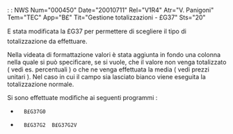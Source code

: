  :  : NWS Num="000450" Date="20010711" Rel="V1R4" Atr="V. Panigoni" Tem="TEC" App="B£" Tit="Gestione totalizzazioni - £G37" Sts="20"

E stata modificata la £G37 per permettere di scegliere il tipo di totalizzazione da effettuare.

Nella videata di formattazione valori è stata aggiunta in fondo una colonna nella quale si può specificare, se si vuole, che il valore non venga totalizzato ( vedi es. percentuali ) o che ne venga effettuata la media ( vedi prezzi unitari ). Nel caso in cui il campo sia  lasciato bianco viene eseguita la totalizzazione normale.

Si sono effettuate modifiche ai seguenti programmi : 

   -       B£G37G0
   -       B£G37G2  B£G37G2V


